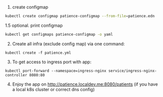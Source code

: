 1. create configmap
``` sh
kubectl create configmap patience-configmap --from-file=patience.edn
```
1.5 optional. print configmap
``` sh
kubectl get configmaps patience-configmap -o yaml
```
2. Create all infra (exclude config map) via one command:
```
kubectl create -f patience.yml
```
3. To get access to ingress port with app:
```
kubectl port-forward --namespace=ingress-nginx service/ingress-nginx-controller 8080:80
```
4. Enjoy the app on http://patience.localdev.me:8080/patients (if you have a local k8s cluster or correct dns config)
